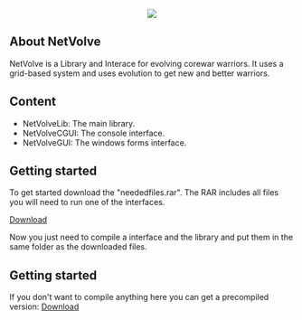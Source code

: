 <p align="center">
  <img src="https://dl.dropboxusercontent.com/u/21883526/netvolve/logo.png"/>
</p>

## About NetVolve

NetVolve is a Library and Interace for evolving corewar warriors. It uses a grid-based system and uses evolution to get new and better warriors.

## Content

* NetVolveLib: The main library.
* NetVolveCGUI: The console interface.
* NetVolveGUI: The windows forms interface.

## Getting started

To get started download the "neededfiles.rar".
The RAR includes all files you will need to run one of the interfaces.

<a href="https://dl.dropboxusercontent.com/u/21883526/neededfiles.rar">Download</a>

Now you just need to compile a interface and the library and put them in the same folder as the downloaded files.

## Getting started

If you don't want to compile anything here you can get a precompiled version: <a href="https://dl.dropboxusercontent.com/u/21883526/precompiled.rar">Download</a>
